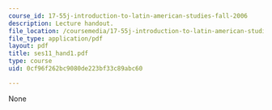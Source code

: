 ```yaml
---
course_id: 17-55j-introduction-to-latin-american-studies-fall-2006
description: Lecture handout.
file_location: /coursemedia/17-55j-introduction-to-latin-american-studies-fall-2006/0cf96f262bc9080de223bf33c89abc60_ses11_hand1.pdf
file_type: application/pdf
layout: pdf
title: ses11_hand1.pdf
type: course
uid: 0cf96f262bc9080de223bf33c89abc60

---
```

None